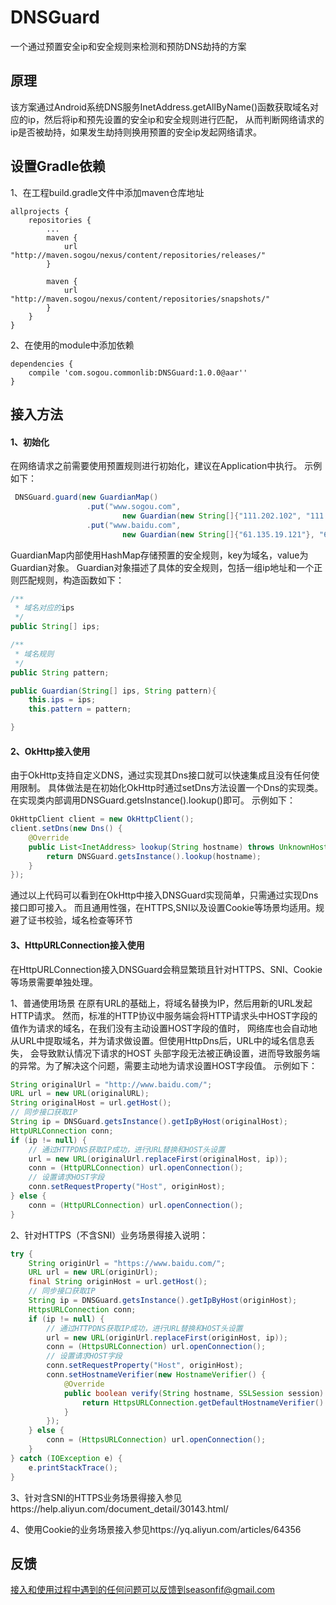 DNSGuard
========

一个通过预置安全ip和安全规则来检测和预防DNS劫持的方案

## **原理**
该方案通过Android系统DNS服务InetAddress.getAllByName()函数获取域名对应的ip，然后将ip和预先设置的安全ip和安全规则进行匹配，
从而判断网络请求的ip是否被劫持，如果发生劫持则换用预置的安全ip发起网络请求。

## **设置Gradle依赖**
1、在工程build.gradle文件中添加maven仓库地址 
```
allprojects {
    repositories {
        ...
        maven {
            url "http://maven.sogou/nexus/content/repositories/releases/"
        }

        maven {
            url "http://maven.sogou/nexus/content/repositories/snapshots/"
        }
    }
}
```

2、在使用的module中添加依赖
```
dependencies {
    compile 'com.sogou.commonlib:DNSGuard:1.0.0@aar''
}
```
## **接入方法**
#### **1、初始化**
在网络请求之前需要使用预置规则进行初始化，建议在Application中执行。
示例如下：
```java
 DNSGuard.guard(new GuardianMap()
                 .put("www.sogou.com",
                         new Guardian(new String[]{"111.202.102", "111.202.100.49", "111.202.102.51"}, "111.202.\\d{1,3}.\\d{1,3}"))
                 .put("www.baidu.com",
                         new Guardian(new String[]{"61.135.19.121"}, "61.135.19.\\d{1,3}")));
```
GuardianMap内部使用HashMap存储预置的安全规则，key为域名，value为Guardian对象。
Guardian对象描述了具体的安全规则，包括一组ip地址和一个正则匹配规则，构造函数如下：
```java
/**
 * 域名对应的ips
 */
public String[] ips;

/**
 * 域名规则
 */
public String pattern;

public Guardian(String[] ips, String pattern){
    this.ips = ips;
    this.pattern = pattern;

}
```

#### **2、OkHttp接入使用**
由于OkHttp支持自定义DNS，通过实现其Dns接口就可以快速集成且没有任何使用限制。
具体做法是在初始化OkHttp时通过setDns方法设置一个Dns的实现类。
在实现类内部调用DNSGuard.getsInstance().lookup()即可。
示例如下：
```java
OkHttpClient client = new OkHttpClient();
client.setDns(new Dns() {
    @Override
    public List<InetAddress> lookup(String hostname) throws UnknownHostException {
        return DNSGuard.getsInstance().lookup(hostname);
    }
});
```
通过以上代码可以看到在OkHttp中接入DNSGuard实现简单，只需通过实现Dns接口即可接入。
而且通用性强，在HTTPS,SNI以及设置Cookie等场景均适用。规避了证书校验，域名检查等环节
#### **3、HttpURLConnection接入使用**
在HttpURLConnection接入DNSGuard会稍显繁琐且针对HTTPS、SNI、Cookie等场景需要单独处理。

1、普通使用场景
在原有URL的基础上，将域名替换为IP，然后用新的URL发起HTTP请求。
然而，标准的HTTP协议中服务端会将HTTP请求头中HOST字段的值作为请求的域名，在我们没有主动设置HOST字段的值时，
网络库也会自动地从URL中提取域名，并为请求做设置。但使用HttpDns后，URL中的域名信息丢失，
会导致默认情况下请求的HOST 头部字段无法被正确设置，进而导致服务端的异常。为了解决这个问题，需要主动地为请求设置HOST字段值。
示例如下：
```java
String originalUrl = "http://www.baidu.com/";
URL url = new URL(originalURL);
String originalHost = url.getHost(); 
// 同步接口获取IP 
String ip = DNSGuard.getsInstance().getIpByHost(originalHost); 
HttpURLConnection conn; 
if (ip != null) { 
    // 通过HTTPDNS获取IP成功，进行URL替换和HOST头设置 
    url = new URL(originalUrl.replaceFirst(originalHost, ip)); 
    conn = (HttpURLConnection) url.openConnection(); 
    // 设置请求HOST字段 
    conn.setRequestProperty("Host", originHost); 
} else { 
    conn = (HttpURLConnection) url.openConnection(); 
}
```

2、针对HTTPS（不含SNI）业务场景得接入说明：
```java
try {
    String originUrl = "https://www.baidu.com/";
    URL url = new URL(originUrl);
    final String originHost = url.getHost();
    // 同步接口获取IP
    String ip = DNSGuard.getsInstance().getIpByHost(originHost);
    HttpsURLConnection conn;
    if (ip != null) {
        // 通过HTTPDNS获取IP成功，进行URL替换和HOST头设置
        url = new URL(originUrl.replaceFirst(originHost, ip));
        conn = (HttpsURLConnection) url.openConnection();
        // 设置请求HOST字段
        conn.setRequestProperty("Host", originHost);
        conn.setHostnameVerifier(new HostnameVerifier() {
            @Override
            public boolean verify(String hostname, SSLSession session) {
                return HttpsURLConnection.getDefaultHostnameVerifier().verify(originHost, session);
            }
        });
    } else {
        conn = (HttpsURLConnection) url.openConnection();
    }
} catch (IOException e) {
    e.printStackTrace();
}
```

3、针对含SNI的HTTPS业务场景得接入参见https://help.aliyun.com/document_detail/30143.html/

4、使用Cookie的业务场景接入参见https://yq.aliyun.com/articles/64356

## **反馈**
接入和使用过程中遇到的任何问题可以反馈到seasonfif@gmail.com